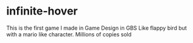 # infinite-hover
This is the first game I made in Game Design in GBS
Like flappy bird but with a mario like character.
Millions of copies sold
